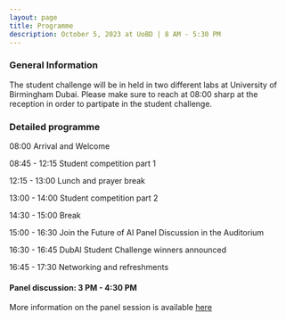 ```yaml
---
layout: page
title: Programme
description: October 5, 2023 at UoBD | 8 AM - 5:30 PM
---
```


### General Information
The student challenge will be in held in two different labs at University of Birmingham Dubai. 
Please make sure to reach at 08:00 sharp at the reception in order to partipate in the student challenge. 

### Detailed programme 
08:00 Arrival and Welcome

08:45 - 12:15 Student competition part 1

12:15 - 13:00 Lunch and prayer break

13:00 - 14:00 Student competition part 2

14:30 - 15:00 Break 

15:00 - 16:30 Join the Future of AI Panel Discussion in the Auditorium

16:30 - 16:45 DubAI Student Challenge winners announced

16:45 - 17:30 Networking and refreshments 

#### Panel discussion: 3 PM - 4:30 PM <br>
More information on the panel session is available [here](https://www.birmingham.ac.uk/dubai/events/2023/the-future-of-ai-in-education.aspx)

